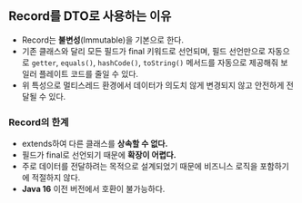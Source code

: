 ## Record를 DTO로 사용하는 이유
* Record는 **불변성**(Immutable)을 기본으로 한다.
* 기존 클래스와 달리 모든 필드가 final 키워드로 선언되며, 필드 선언만으로 자동으로 `getter`, `equals()`, `hashCode()`, `toString()` 메서드를 자동으로 제공해줘 보일러 플레이트 코드를 줄일 수 있다.
* 위 특성으로 멀티스레드 환경에서 데이터가 의도치 않게 변경되지 않고 안전하게 전달될 수 있다.

### Record의 한계
* extends하여 다른 클래스를 **상속할 수 없다.**
* 필드가 final로 선언되기 때문에 **확장이 어렵다.**
* 주로 데이터를 전달하려는 목적으로 설계되었기 때문에 비즈니스 로직을 포함하기에 적절하지 않다.
* **Java 16** 이전 버전에서 호환이 불가능하다.
